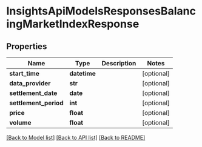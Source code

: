 # InsightsApiModelsResponsesBalancingMarketIndexResponse

## Properties
Name | Type | Description | Notes
------------ | ------------- | ------------- | -------------
**start_time** | **datetime** |  | [optional] 
**data_provider** | **str** |  | [optional] 
**settlement_date** | **date** |  | [optional] 
**settlement_period** | **int** |  | [optional] 
**price** | **float** |  | [optional] 
**volume** | **float** |  | [optional] 

[[Back to Model list]](../README.md#documentation-for-models) [[Back to API list]](../README.md#documentation-for-api-endpoints) [[Back to README]](../README.md)

